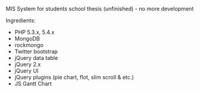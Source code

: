 MIS System for students school thesis (unfinished) - no more development

Ingredients:

- PHP 5.3.x, 5.4.x 
- MongoDB
- rockmongo
- Twitter bootstrap
- jQuery data table
- jQuery 2.x
- jQuery UI
- jQuery plugins (pie chart, flot, slim scroll & etc.)
- JS Gantt Chart
